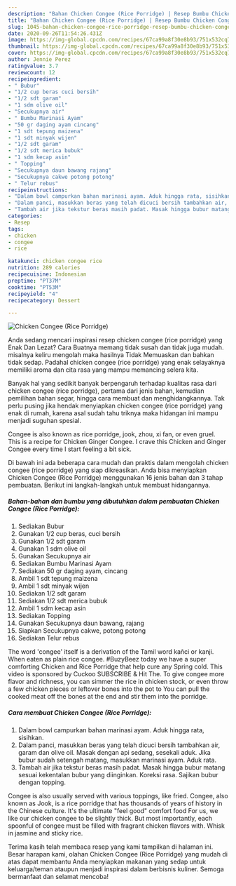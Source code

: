 ```yaml
---
description: "Bahan Chicken Congee (Rice Porridge) | Resep Bumbu Chicken Congee (Rice Porridge) Yang Mudah Dan Praktis"
title: "Bahan Chicken Congee (Rice Porridge) | Resep Bumbu Chicken Congee (Rice Porridge) Yang Mudah Dan Praktis"
slug: 1045-bahan-chicken-congee-rice-porridge-resep-bumbu-chicken-congee-rice-porridge-yang-mudah-dan-praktis
date: 2020-09-26T11:54:26.431Z
image: https://img-global.cpcdn.com/recipes/67ca99a8f30e8b93/751x532cq70/chicken-congee-rice-porridge-foto-resep-utama.jpg
thumbnail: https://img-global.cpcdn.com/recipes/67ca99a8f30e8b93/751x532cq70/chicken-congee-rice-porridge-foto-resep-utama.jpg
cover: https://img-global.cpcdn.com/recipes/67ca99a8f30e8b93/751x532cq70/chicken-congee-rice-porridge-foto-resep-utama.jpg
author: Jennie Perez
ratingvalue: 3.7
reviewcount: 12
recipeingredient:
- " Bubur"
- "1/2 cup beras cuci bersih"
- "1/2 sdt garam"
- "1 sdm olive oil"
- "Secukupnya air"
- " Bumbu Marinasi Ayam"
- "50 gr daging ayam cincang"
- "1 sdt tepung maizena"
- "1 sdt minyak wijen"
- "1/2 sdt garam"
- "1/2 sdt merica bubuk"
- "1 sdm kecap asin"
- " Topping"
- "Secukupnya daun bawang rajang"
- "Secukupnya cakwe potong potong"
- " Telur rebus"
recipeinstructions:
- "Dalam bowl campurkan bahan marinasi ayam. Aduk hingga rata, sisihkan."
- "Dalam panci, masukkan beras yang telah dicuci bersih tambahkan air, garam dan olive oil. Masak dengan api sedang, sesekali aduk. Jika bubur sudah setengah matang, masukkan marinasi ayam. Aduk rata."
- "Tambah air jika tekstur beras masih padat. Masak hingga bubur matang sesuai kekentalan bubur yang diinginkan. Koreksi rasa. Sajikan bubur dengan topping."
categories:
- Resep
tags:
- chicken
- congee
- rice

katakunci: chicken congee rice 
nutrition: 289 calories
recipecuisine: Indonesian
preptime: "PT37M"
cooktime: "PT53M"
recipeyield: "4"
recipecategory: Dessert

---
```



![Chicken Congee (Rice Porridge)](https://img-global.cpcdn.com/recipes/67ca99a8f30e8b93/751x532cq70/chicken-congee-rice-porridge-foto-resep-utama.jpg)

Anda sedang mencari inspirasi resep chicken congee (rice porridge) yang Enak Dan Lezat? Cara Buatnya memang tidak susah dan tidak juga mudah. misalnya keliru mengolah maka hasilnya Tidak Memuaskan dan bahkan tidak sedap. Padahal chicken congee (rice porridge) yang enak selayaknya memiliki aroma dan cita rasa yang mampu memancing selera kita.

Banyak hal yang sedikit banyak berpengaruh terhadap kualitas rasa dari chicken congee (rice porridge), pertama dari jenis bahan, kemudian pemilihan bahan segar, hingga cara membuat dan menghidangkannya. Tak perlu pusing jika hendak menyiapkan chicken congee (rice porridge) yang enak di rumah, karena asal sudah tahu triknya maka hidangan ini mampu menjadi suguhan spesial.

Congee is also known as rice porridge, jook, zhou, xi fan, or even gruel. This is a recipe for Chicken Ginger Congee. I crave this Chicken and Ginger Congee every time I start feeling a bit sick.


Di bawah ini ada beberapa cara mudah dan praktis dalam mengolah chicken congee (rice porridge) yang siap dikreasikan. Anda bisa menyiapkan Chicken Congee (Rice Porridge) menggunakan 16 jenis bahan dan 3 tahap pembuatan. Berikut ini langkah-langkah untuk membuat hidangannya.

<!--inarticleads1-->

##### Bahan-bahan dan bumbu yang dibutuhkan dalam pembuatan Chicken Congee (Rice Porridge):

1. Sediakan  Bubur
1. Gunakan 1/2 cup beras, cuci bersih
1. Gunakan 1/2 sdt garam
1. Gunakan 1 sdm olive oil
1. Gunakan Secukupnya air
1. Sediakan  Bumbu Marinasi Ayam
1. Sediakan 50 gr daging ayam, cincang
1. Ambil 1 sdt tepung maizena
1. Ambil 1 sdt minyak wijen
1. Sediakan 1/2 sdt garam
1. Sediakan 1/2 sdt merica bubuk
1. Ambil 1 sdm kecap asin
1. Sediakan  Topping
1. Gunakan Secukupnya daun bawang, rajang
1. Siapkan Secukupnya cakwe, potong potong
1. Sediakan  Telur rebus


The word &#39;congee&#39; itself is a derivation of the Tamil word kañci or kanji. When eaten as plain rice congee. #BuzyBeez today we have a super comforting Chicken and Rice Porridge that help cure any Spring cold. This video is sponsored by Cuckoo SUBSCRIBE &amp; Hit The. To give congee more flavor and richness, you can simmer the rice in chicken stock, or even throw a few chicken pieces or leftover bones into the pot to You can pull the cooked meat off the bones at the end and stir them into the porridge. 

<!--inarticleads2-->

##### Cara membuat Chicken Congee (Rice Porridge):

1. Dalam bowl campurkan bahan marinasi ayam. Aduk hingga rata, sisihkan.
1. Dalam panci, masukkan beras yang telah dicuci bersih tambahkan air, garam dan olive oil. Masak dengan api sedang, sesekali aduk. Jika bubur sudah setengah matang, masukkan marinasi ayam. Aduk rata.
1. Tambah air jika tekstur beras masih padat. Masak hingga bubur matang sesuai kekentalan bubur yang diinginkan. Koreksi rasa. Sajikan bubur dengan topping.


Congee is also usually served with various toppings, like fried. Congee, also known as Jook, is a rice porridge that has thousands of years of history in the Chinese culture. It&#39;s the ultimate &#34;feel good&#34; comfort food For us, we like our chicken congee to be slightly thick. But most importantly, each spoonful of congee must be filled with fragrant chicken flavors with. Whisk in jasmine and sticky rice. 

Terima kasih telah membaca resep yang kami tampilkan di halaman ini. Besar harapan kami, olahan Chicken Congee (Rice Porridge) yang mudah di atas dapat membantu Anda menyiapkan makanan yang sedap untuk keluarga/teman ataupun menjadi inspirasi dalam berbisnis kuliner. Semoga bermanfaat dan selamat mencoba!
